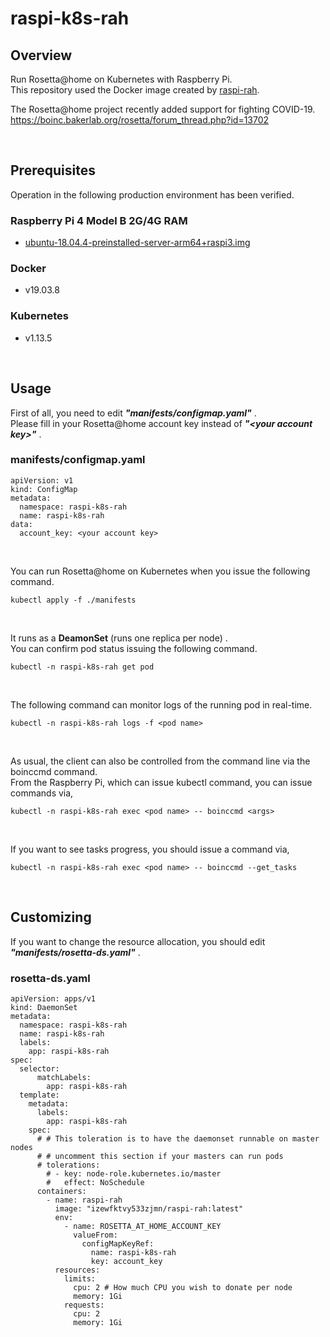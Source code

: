 # raspi-k8s-rah
## Overview
Run Rosetta@home on Kubernetes with Raspberry Pi.  
This repository used the Docker image created by [raspi-rah](https://github.com/izewfktvy533zjmn/raspi-rah)\.  

The Rosetta@home project recently added support for fighting COVID-19.  
https://boinc.bakerlab.org/rosetta/forum_thread.php?id=13702  

&nbsp;



## Prerequisites
Operation in the following production environment has been verified.  

### Raspberry Pi 4 Model B 2G/4G RAM
 - [ubuntu-18.04.4-preinstalled-server-arm64+raspi3.img](https://ubuntu.com/download/raspberry-pi)

### Docker
 - v19.03.8

### Kubernetes
 - v1.13.5

&nbsp;



## Usage
First of all, you need to edit _**"manifests/configmap.yaml"**_ .  
Please fill in your Rosetta@home account key instead of _**"\<your account key\>"**_ .  

### manifests/configmap.yaml
```
apiVersion: v1
kind: ConfigMap
metadata:
  namespace: raspi-k8s-rah
  name: raspi-k8s-rah
data:
  account_key: <your account key>
```

&nbsp;

You can run Rosetta@home on Kubernetes when you issue the following command.  

```
kubectl apply -f ./manifests
```

&nbsp;

It runs as a **DeamonSet** (runs one replica per node) .  
You can confirm pod status issuing the following command.  

```
kubectl -n raspi-k8s-rah get pod
```

&nbsp;

The following command can monitor logs of the running pod in real-time.

```
kubectl -n raspi-k8s-rah logs -f <pod name>
```

&nbsp;

As usual, the client can also be controlled from the command line via the boinccmd command.  
From the Raspberry Pi, which can issue kubectl command, you can issue commands via,

```
kubectl -n raspi-k8s-rah exec <pod name> -- boinccmd <args>
```

&nbsp;

If you want to see tasks progress, you should issue a command via,

```
kubectl -n raspi-k8s-rah exec <pod name> -- boinccmd --get_tasks
```

&nbsp;



## Customizing
If you want to change the resource allocation, you should edit  _**"manifests/rosetta-ds.yaml"**_ .  

### rosetta-ds.yaml

```
apiVersion: apps/v1
kind: DaemonSet
metadata:
  namespace: raspi-k8s-rah
  name: raspi-k8s-rah
  labels:
    app: raspi-k8s-rah
spec:
  selector:
      matchLabels:
        app: raspi-k8s-rah
  template:
    metadata:
      labels:
        app: raspi-k8s-rah
    spec:
      # # This toleration is to have the daemonset runnable on master nodes
      # # uncomment this section if your masters can run pods
      # tolerations:
        # - key: node-role.kubernetes.io/master
        #   effect: NoSchedule
      containers:
        - name: raspi-rah
          image: "izewfktvy533zjmn/raspi-rah:latest"
          env:
            - name: ROSETTA_AT_HOME_ACCOUNT_KEY
              valueFrom:
                configMapKeyRef:
                  name: raspi-k8s-rah
                  key: account_key
          resources:
            limits:
              cpu: 2 # How much CPU you wish to donate per node
              memory: 1Gi
            requests:
              cpu: 2
              memory: 1Gi
```
